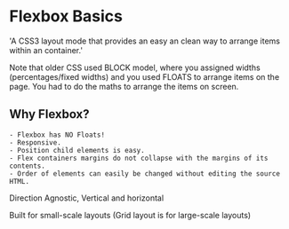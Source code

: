 # Flexbox Basics

'A CSS3 layout mode that provides an easy an clean way to arrange items within an container.' 

Note that older CSS used BLOCK model, where you assigned widths (percentages/fixed widths) and you used FLOATS to arrange items on the page. 
You had to do the maths to arrange the items on screen. 

## Why Flexbox?
	- Flexbox has NO Floats!
	- Responsive.
	- Position child elements is easy.
	- Flex containers margins do not collapse with the margins of its contents. 
	- Order of elements can easily be changed without editing the source HTML. 

Direction Agnostic, Vertical and horizontal 

Built for small-scale layouts 
(Grid layout is for large-scale layouts)


